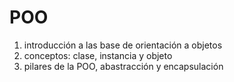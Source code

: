 # POO
1. introducción a las base de orientación a objetos
2. conceptos: clase, instancia y objeto
3. pilares de la POO, abastracción y encapsulación
